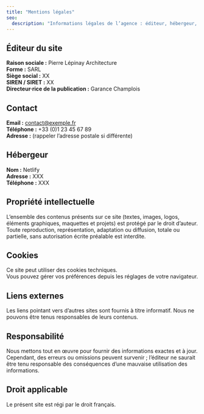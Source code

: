 ```yaml
---
title: "Mentions légales"
seo:
  description: "Informations légales de l’agence : éditeur, hébergeur, propriété intellectuelle, données personnelles, cookies, responsabilité, contact."
---
```


## Éditeur du site
**Raison sociale :** Pierre Lépinay Architecture  
**Forme :** SARL  
**Siège social :** XX  
**SIREN / SIRET :** XX  
**Directeur·rice de la publication :** Garance Champlois

## Contact
**Email :** contact@exemple.fr  
**Téléphone :** +33 (0)1 23 45 67 89  
**Adresse :** (rappeler l’adresse postale si différente)

## Hébergeur
**Nom :** Netlify  
**Adresse :** XXX  
**Téléphone :** XXX

## Propriété intellectuelle
L’ensemble des contenus présents sur ce site (textes, images, logos, éléments graphiques, maquettes et projets) est protégé par le droit d’auteur.  
Toute reproduction, représentation, adaptation ou diffusion, totale ou partielle, sans autorisation écrite préalable est interdite.


## Cookies
Ce site peut utiliser des cookies techniques.  
Vous pouvez gérer vos préférences depuis les réglages de votre navigateur.  

## Liens externes
Les liens pointant vers d’autres sites sont fournis à titre informatif. Nous ne pouvons être tenus responsables de leurs contenus.

## Responsabilité
Nous mettons tout en œuvre pour fournir des informations exactes et à jour.  
Cependant, des erreurs ou omissions peuvent survenir ; l’éditeur ne saurait être tenu responsable des conséquences d’une mauvaise utilisation des informations.

## Droit applicable
Le présent site est régi par le droit français.